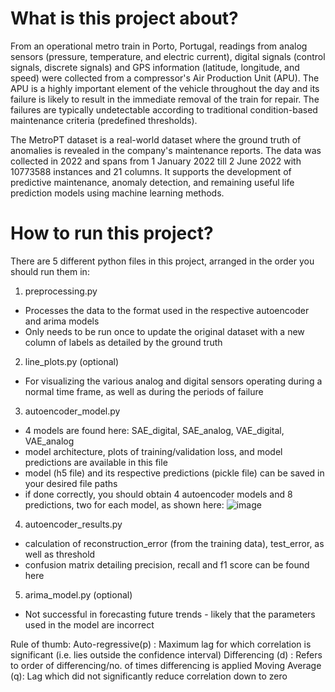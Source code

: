 # What is this project about?

From an operational metro train in Porto, Portugal, readings from analog sensors (pressure, temperature, and electric current), digital signals (control signals, discrete signals) and GPS information (latitude, longitude, and speed) were collected from a compressor's Air Production Unit (APU). The APU is a highly important element of the vehicle throughout the day and its failure is likely to result in the immediate removal of the train for repair. The failures are typically undetectable according to traditional condition-based maintenance criteria
(predefined thresholds). 

The MetroPT dataset is a real-world dataset where the ground truth of anomalies is revealed in the company's maintenance reports. The data was collected in 2022 and spans from 1 January 2022 till 2 June 2022 with 10773588 instances and 21 columns. It supports the development of predictive maintenance, anomaly detection, and remaining useful life prediction models using machine learning methods.


# How to run this project?

There are 5 different python files in this project, arranged in the order you should run them in:

1. preprocessing.py
- Processes the data to the format used in the respective autoencoder and arima models 
- Only needs to be run once to update the original dataset with a new column of labels as detailed by the ground truth

2. line_plots.py (optional)
- For visualizing the various analog and digital sensors operating during a normal time frame, as well as during the periods of failure

3. autoencoder_model.py
- 4 models are found here: SAE_digital, SAE_analog, VAE_digital, VAE_analog
- model architecture, plots of training/validation loss, and model predictions are available in this file
- model (h5 file) and its respective predictions (pickle file) can be saved in your desired file paths
- if done correctly, you should obtain 4 autoencoder models and 8 predictions, two for each model, as shown here:
![image](https://github.com/dsjh17/MetroPT/blob/main/image.png)

4. autoencoder_results.py
- calculation of reconstruction_error (from the training data), test_error, as well as threshold
- confusion matrix detailing precision, recall and f1 score can be found here

5. arima_model.py (optional)
- Not successful in forecasting future trends - likely that the parameters used in the model are incorrect

Rule of thumb:
Auto-regressive(p) : Maximum lag for which correlation is significant (i.e. lies outside the confidence interval)
Differencing (d) : Refers to order of differencing/no. of times differencing is applied
Moving Average (q): Lag which did not significantly reduce correlation down to zero 

